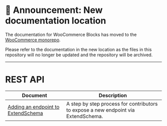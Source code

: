 # 📣 Announcement: New documentation location

The documentation for WooCommerce Blocks has moved to the [WooCommerce monorepo](https://github.com/woocommerce/woocommerce/tree/trunk/plugins/woocommerce-blocks/docs/).

Please refer to the documentation in the new location as the files in this repository will no longer be updated and the repository will be archived.

---

# REST API

| Document                                                                | Description                                                                        |
| ----------------------------------------------------------------------- |------------------------------------------------------------------------------------|
| [Adding an endpoint to ExtendSchema](./extend-rest-api-new-endpoint.md) | A step by step process for contributors to expose a new endpoint via ExtendSchema. |
